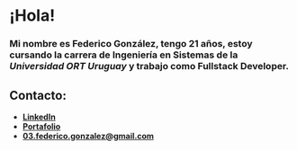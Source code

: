# **¡Hola!**

### Mi nombre es **Federico González**, tengo 21 años, estoy cursando la carrera de Ingeniería en Sistemas de la _Universidad ORT Uruguay_ y trabajo como Fullstack Developer.

## **Contacto:**

- **[LinkedIn](https://www.linkedin.com/in/03-federico-gonzalez/ "/in/03-federico-gonzalez")**
- **[Portafolio](https://portfolio-fgs.vercel.app "portfolio-fgs.vercel.app")**
- **03.federico.gonzalez@gmail.com**
